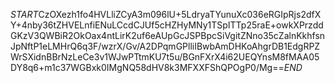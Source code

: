 $START$CzOXezh1fo4HVLliZCyA3m096lU+5LdryaTYunuXc036eRGIpRjs2dfXY+4nby36tZHVELnfiENuLCcdCJUf5cHZHyMNy1TSpITTp25raE+owkXPrzddGKzV3QWBiR2OkOax4ntLirK2uf6eAUpGcJSPBpcSiVgitZNno35cZalnKkhfsnJpNftP1eLMHrQ6q3F/wzrX/Gv/A2DPqmGPlliIBwbAmDHKoAhgrDB1EdgRPZWrSXidnBBrNzLeCe3v1WJwPTtmKU7t5u/BGnFXrX4i62UEQYnsM8fMAA05DY8q6+m1c37WGBxk0IMgNQ58dHV8k3MFXXFShQPOgP0/Mg==$END$